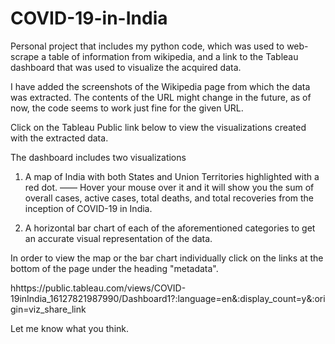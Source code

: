 # COVID-19-in-India
Personal project that includes my python code, which was used to web-scrape a table of information from wikipedia,
and a link to the Tableau dashboard that was used to visualize the acquired data.  

I have added the screenshots of the Wikipedia page from which the data was extracted.
The contents of the URL might change in the future, as of now, the code seems to work just fine for the given URL. 

Click on the Tableau Public link below to view the visualizations created with the extracted data. 

The dashboard includes two visualizations
1. A map of India with both States and Union Territories highlighted with a red dot.
—— Hover your mouse over it and it will show you the sum of overall cases, active cases, total deaths,
and total recoveries from the inception of COVID-19 in India.

2. A horizontal bar chart of each of the aforementioned categories
to get an accurate visual representation of the data. 

In order to view the map or the bar chart individually click on the links at the bottom of the page under the heading "metadata". 

hhttps://public.tableau.com/views/COVID-19inIndia_16127821987990/Dashboard1?:language=en&:display_count=y&:origin=viz_share_link

Let me know what you think.
